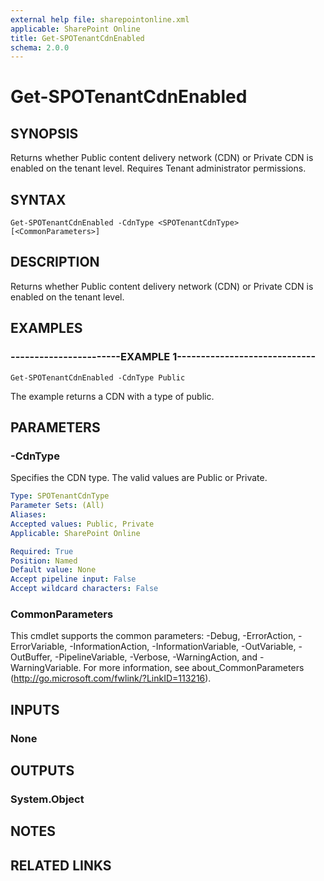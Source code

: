 ```yaml
---
external help file: sharepointonline.xml
applicable: SharePoint Online
title: Get-SPOTenantCdnEnabled
schema: 2.0.0
---
```


# Get-SPOTenantCdnEnabled

## SYNOPSIS
Returns whether Public content delivery network (CDN) or Private CDN is enabled on the tenant level. Requires Tenant administrator permissions.


## SYNTAX

```
Get-SPOTenantCdnEnabled -CdnType <SPOTenantCdnType> [<CommonParameters>]
```

## DESCRIPTION
Returns whether Public content delivery network (CDN) or Private CDN is enabled on the tenant level. 


## EXAMPLES

### -----------------------EXAMPLE 1-----------------------------
```
Get-SPOTenantCdnEnabled -CdnType Public
```

The example returns a CDN with a type of public.


## PARAMETERS

### -CdnType
Specifies the CDN type. The valid values are Public or Private.


```yaml
Type: SPOTenantCdnType
Parameter Sets: (All)
Aliases: 
Accepted values: Public, Private
Applicable: SharePoint Online

Required: True
Position: Named
Default value: None
Accept pipeline input: False
Accept wildcard characters: False
```

### CommonParameters
This cmdlet supports the common parameters: -Debug, -ErrorAction, -ErrorVariable, -InformationAction, -InformationVariable, -OutVariable, -OutBuffer, -PipelineVariable, -Verbose, -WarningAction, and -WarningVariable. For more information, see about_CommonParameters (http://go.microsoft.com/fwlink/?LinkID=113216).

## INPUTS

### None

## OUTPUTS

### System.Object

## NOTES

## RELATED LINKS
